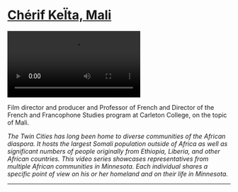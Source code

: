 # [Chérif KeÏta, Mali ](http://artsmia.github.io/griot/#/stories/392)

<video src='http://cdn.dx.artsmia.org/videos/Voices_Cherif_iPad.mp4'></video>

<p>Film director and producer and Professor of French and Director of the French and Francophone Studies program at Carleton College, on the topic of Mali.</p><p><em>The Twin Cities has long been home to diverse communities of the African diaspora. It hosts the largest Somali population outside of Africa as well as significant numbers of people originally from Ethiopia, Liberia, and other African countries. This video series showcases representatives from multiple African communities in Minnesota. Each individual shares a specific point of view on his or her homeland and on their life in Minnesota.</em></p>

---
